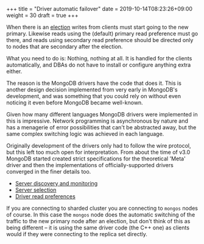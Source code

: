 +++
title = "Driver automatic failover"
date =  2019-10-14T08:23:26+09:00
weight = 30
draft = true
+++

When there is an [election](../the_replicaset/elections) writes from clients must start going to the new primary. Likewise reads using the (default) primary read preference must go there, and reads using secondary read preference should be directed only to nodes that are secondary after the election.

What you need to do is: Nothing, nothing at all. It is handled for the clients automatically, and DBAs do not have to install or configure anything extra either.

The reason is the MongoDB drivers have the code that does it. This is another design decision implemented from very early in MongoDB's development, and was something that you could rely on without even noticing it even before MongoDB became well-known.

Given how many different languages MongoDB drivers were implemented in this is impressive. Network programming is asynchronous by nature and has a menagerie of error possibilities that can't be abstracted away, but the same complex switching logic was achieved in each language.

Originally development of the drivers only had to follow the wire protocol, but this left too much open for interpretation. From about the time of v3.0 MongoDB started created strict specifications for the theoretical 'Meta' driver and then the implementations of officially-supported drivers converged in the finer details too.

* [Server discovery and monitoring](https://github.com/mongodb/specifications/blob/master/source/server-discovery-and-monitoring/server-discovery-and-monitoring.rst)
* [Server selection](https://github.com/mongodb/specifications/blob/master/source/server-selection/server-selection.rst)
* [Driver read preferences](https://github.com/mongodb/specifications/blob/master/source/driver-read-preferences.rst)

If you are connecting to sharded cluster you are connecting to `mongos` nodes of course. In this case the `mongos` node does the automatic switching of the traffic to the new primary node after an election, but don't think of this as being different &ndash; it is using the same driver code (the C++ one) as clients would if they were connecting to the replica set directly.

